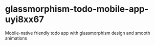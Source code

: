 # glassmorphism-todo-mobile-app-uyi8xx67
Mobile-native friendly todo app with glassmorphism design and smooth animations
